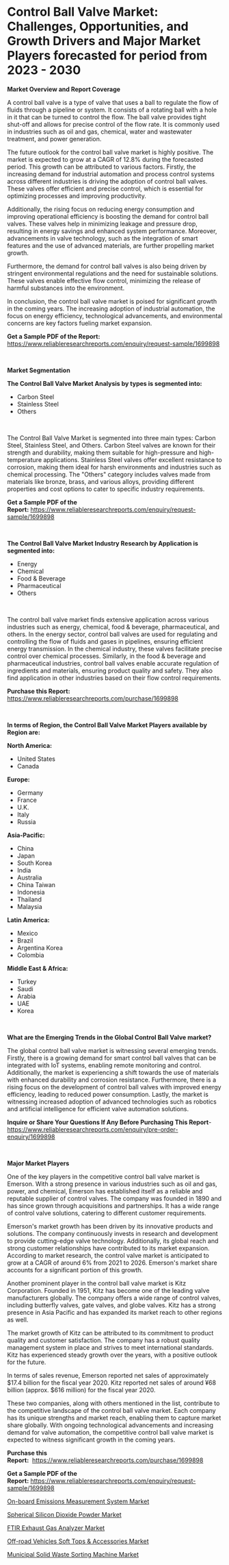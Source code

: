 <p><h1>Control Ball Valve Market: Challenges, Opportunities, and Growth Drivers and Major Market Players forecasted for period from 2023 - 2030</h1></p><p><strong>Market Overview and Report Coverage</strong></p>
<p><p>A control ball valve is a type of valve that uses a ball to regulate the flow of fluids through a pipeline or system. It consists of a rotating ball with a hole in it that can be turned to control the flow. The ball valve provides tight shut-off and allows for precise control of the flow rate. It is commonly used in industries such as oil and gas, chemical, water and wastewater treatment, and power generation.</p><p>The future outlook for the control ball valve market is highly positive. The market is expected to grow at a CAGR of 12.8% during the forecasted period. This growth can be attributed to various factors. Firstly, the increasing demand for industrial automation and process control systems across different industries is driving the adoption of control ball valves. These valves offer efficient and precise control, which is essential for optimizing processes and improving productivity.</p><p>Additionally, the rising focus on reducing energy consumption and improving operational efficiency is boosting the demand for control ball valves. These valves help in minimizing leakage and pressure drop, resulting in energy savings and enhanced system performance. Moreover, advancements in valve technology, such as the integration of smart features and the use of advanced materials, are further propelling market growth.</p><p>Furthermore, the demand for control ball valves is also being driven by stringent environmental regulations and the need for sustainable solutions. These valves enable effective flow control, minimizing the release of harmful substances into the environment.</p><p>In conclusion, the control ball valve market is poised for significant growth in the coming years. The increasing adoption of industrial automation, the focus on energy efficiency, technological advancements, and environmental concerns are key factors fueling market expansion.</p></p>
<p><strong>Get a Sample PDF of the Report:</strong> <a href="https://www.reliableresearchreports.com/enquiry/request-sample/1699898">https://www.reliableresearchreports.com/enquiry/request-sample/1699898</a></p>
<p>&nbsp;</p>
<p><strong>Market Segmentation</strong></p>
<p><strong>The Control Ball Valve Market Analysis by types is segmented into:</strong></p>
<p><ul><li>Carbon Steel</li><li>Stainless Steel</li><li>Others</li></ul></p>
<p>&nbsp;</p>
<p><p>The Control Ball Valve Market is segmented into three main types: Carbon Steel, Stainless Steel, and Others. Carbon Steel valves are known for their strength and durability, making them suitable for high-pressure and high-temperature applications. Stainless Steel valves offer excellent resistance to corrosion, making them ideal for harsh environments and industries such as chemical processing. The "Others" category includes valves made from materials like bronze, brass, and various alloys, providing different properties and cost options to cater to specific industry requirements.</p></p>
<p><strong>Get a Sample PDF of the Report:</strong>&nbsp;<a href="https://www.reliableresearchreports.com/enquiry/request-sample/1699898">https://www.reliableresearchreports.com/enquiry/request-sample/1699898</a></p>
<p>&nbsp;</p>
<p><strong>The Control Ball Valve Market Industry Research by Application is segmented into:</strong></p>
<p><ul><li>Energy</li><li>Chemical</li><li>Food & Beverage</li><li>Pharmaceutical</li><li>Others</li></ul></p>
<p>&nbsp;</p>
<p><p>The control ball valve market finds extensive application across various industries such as energy, chemical, food & beverage, pharmaceutical, and others. In the energy sector, control ball valves are used for regulating and controlling the flow of fluids and gases in pipelines, ensuring efficient energy transmission. In the chemical industry, these valves facilitate precise control over chemical processes. Similarly, in the food & beverage and pharmaceutical industries, control ball valves enable accurate regulation of ingredients and materials, ensuring product quality and safety. They also find application in other industries based on their flow control requirements.</p></p>
<p><strong>Purchase this Report:</strong>&nbsp; <a href="https://www.reliableresearchreports.com/purchase/1699898">https://www.reliableresearchreports.com/purchase/1699898</a></p>
<p>&nbsp;</p>
<p><strong>In terms of Region, the Control Ball Valve Market Players available by Region are:</strong></p>
<p>
    <p> <strong> North America: </strong>
        <ul>
            <li>United States</li>
            <li>Canada</li>
        </ul>
        </p> 
    <p> <strong> Europe: </strong>
        <ul>
            <li>Germany</li>
            <li>France</li>
            <li>U.K.</li>
            <li>Italy</li>
            <li>Russia</li>
        </ul>
        </p> 
    <p> <strong> Asia-Pacific: </strong>
        <ul>
            <li>China</li>
            <li>Japan</li>
            <li>South Korea</li>
            <li>India</li>
            <li>Australia</li>
            <li>China Taiwan</li>
            <li>Indonesia</li>
            <li>Thailand</li>
            <li>Malaysia</li>
        </ul>
        </p> 
    <p> <strong> Latin America: </strong>
        <ul>
            <li>Mexico</li>
            <li>Brazil</li>
            <li>Argentina Korea</li>
            <li>Colombia</li>
        </ul>
        </p> 
    <p> <strong> Middle East & Africa: </strong>
        <ul>
            <li>Turkey</li>
            <li>Saudi</li>
            <li>Arabia</li>
            <li>UAE</li>
            <li>Korea</li>
        </ul>
    </p>
    </p>
<p>&nbsp;</p>
<p><strong>What are the Emerging Trends in the Global Control Ball Valve market?</strong></p>
<p><p>The global control ball valve market is witnessing several emerging trends. Firstly, there is a growing demand for smart control ball valves that can be integrated with IoT systems, enabling remote monitoring and control. Additionally, the market is experiencing a shift towards the use of materials with enhanced durability and corrosion resistance. Furthermore, there is a rising focus on the development of control ball valves with improved energy efficiency, leading to reduced power consumption. Lastly, the market is witnessing increased adoption of advanced technologies such as robotics and artificial intelligence for efficient valve automation solutions.</p></p>
<p><strong>Inquire or Share Your Questions If Any Before Purchasing This Report</strong>- <a href="https://www.reliableresearchreports.com/enquiry/pre-order-enquiry/1699898">https://www.reliableresearchreports.com/enquiry/pre-order-enquiry/1699898</a></p>
<p>&nbsp;</p>
<p><strong>Major Market Players</strong></p>
<p><p>One of the key players in the competitive control ball valve market is Emerson. With a strong presence in various industries such as oil and gas, power, and chemical, Emerson has established itself as a reliable and reputable supplier of control valves. The company was founded in 1890 and has since grown through acquisitions and partnerships. It has a wide range of control valve solutions, catering to different customer requirements.</p><p>Emerson's market growth has been driven by its innovative products and solutions. The company continuously invests in research and development to provide cutting-edge valve technology. Additionally, its global reach and strong customer relationships have contributed to its market expansion. According to market research, the control valve market is anticipated to grow at a CAGR of around 6% from 2021 to 2026. Emerson's market share accounts for a significant portion of this growth.</p><p>Another prominent player in the control ball valve market is Kitz Corporation. Founded in 1951, Kitz has become one of the leading valve manufacturers globally. The company offers a wide range of control valves, including butterfly valves, gate valves, and globe valves. Kitz has a strong presence in Asia Pacific and has expanded its market reach to other regions as well.</p><p>The market growth of Kitz can be attributed to its commitment to product quality and customer satisfaction. The company has a robust quality management system in place and strives to meet international standards. Kitz has experienced steady growth over the years, with a positive outlook for the future.</p><p>In terms of sales revenue, Emerson reported net sales of approximately $17.4 billion for the fiscal year 2020. Kitz reported net sales of around ¥68 billion (approx. $616 million) for the fiscal year 2020.</p><p>These two companies, along with others mentioned in the list, contribute to the competitive landscape of the control ball valve market. Each company has its unique strengths and market reach, enabling them to capture market share globally. With ongoing technological advancements and increasing demand for valve automation, the competitive control ball valve market is expected to witness significant growth in the coming years.</p></p>
<p><strong>Purchase this Report:</strong>&nbsp;&nbsp;<a href="https://www.reliableresearchreports.com/purchase/1699898">https://www.reliableresearchreports.com/purchase/1699898</a></p>
<p></p>
<p><strong>Get a Sample PDF of the Report:</strong>&nbsp;<a href="https://www.reliableresearchreports.com/enquiry/request-sample/1699898">https://www.reliableresearchreports.com/enquiry/request-sample/1699898</a></p>
<p><p><a href="https://www.linkedin.com/pulse/on-board-emissions-measurement-system-market-size-share-p1jye/">On-board Emissions Measurement System Market</a></p><p><a href="https://www.linkedin.com/pulse/spherical-silicon-dioxide-powder-market-insights-players-pvxne/">Spherical Silicon Dioxide Powder Market</a></p><p><a href="https://www.linkedin.com/pulse/decoding-ftir-exhaust-gas-analyzer-market-deep-dive-vzlse/">FTIR Exhaust Gas Analyzer Market</a></p><p><a href="https://medium.com/@adealoshi97/decoding-off-road-vehicles-soft-tops-accessories-market-metrics-market-share-trends-and-growth-0e46dc595c82">Off-road Vehicles Soft Tops & Accessories Market</a></p><p><a href="https://medium.com/@kcekkboop72786/municipal-solid-waste-sorting-machine-market-analysis-and-sze-forecasted-for-period-from-2023-to-f14a0806fc90">Municipal Solid Waste Sorting Machine Market</a></p></p>